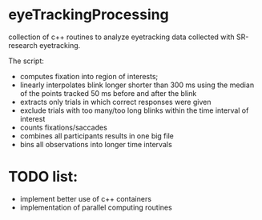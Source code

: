 # eyeTrackingProcessing

collection of c++ routines to analyze eyetracking data collected with SR-research eyetracking. 

The script:
- computes fixation into region of interests;
- linearly interpolates blink longer shorter than 300 ms using the median of the points tracked 50 ms before and after the blink
- extracts only trials in which correct responses were given
- exclude trials with too many/too long blinks within the time interval of interest
- counts fixations/saccades
- combines all participants results in one big file
- bins all observations into longer time intervals

# TODO list:
- implement better use of c++ containers
- implementation of parallel computing routines
